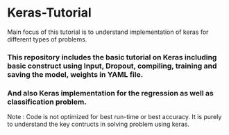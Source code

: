 # Keras-Tutorial
 
Main focus of this tutorial is to understand implementation of keras for different types of problems. 
### This repository includes the basic tutorial on Keras including basic construct using Input, Dropout, compiling, training and saving the model, weights in YAML file. 
### And also Keras implementation for the regression as well as classification problem.



Note : Code is not optimized for best run-time or best accuracy. It is purely to understand the key contructs in solving problem using keras.
